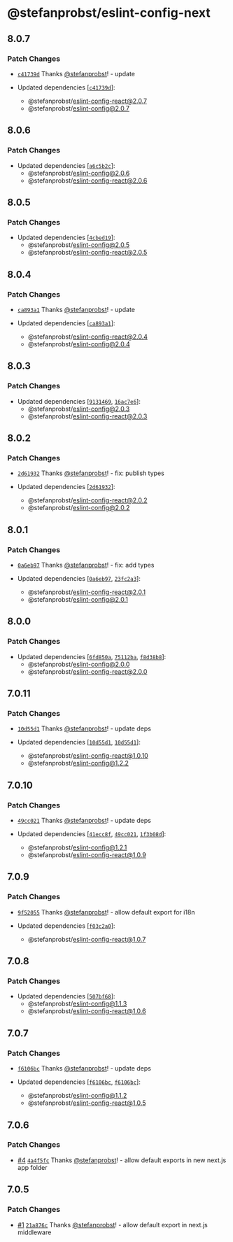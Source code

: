 # @stefanprobst/eslint-config-next

## 8.0.7

### Patch Changes

- [`c41739d`](https://github.com/stefanprobst/eslint-config/commit/c41739dd26d0ea54477712731f1ded363fc1ea6b)
  Thanks [@stefanprobst](https://github.com/stefanprobst)! - update

- Updated dependencies
  [[`c41739d`](https://github.com/stefanprobst/eslint-config/commit/c41739dd26d0ea54477712731f1ded363fc1ea6b)]:
  - @stefanprobst/eslint-config-react@2.0.7
  - @stefanprobst/eslint-config@2.0.7

## 8.0.6

### Patch Changes

- Updated dependencies
  [[`a6c5b2c`](https://github.com/stefanprobst/eslint-config/commit/a6c5b2c5793cd22c3dddb89618860d8b2c3d838a)]:
  - @stefanprobst/eslint-config@2.0.6
  - @stefanprobst/eslint-config-react@2.0.6

## 8.0.5

### Patch Changes

- Updated dependencies
  [[`4cbed19`](https://github.com/stefanprobst/eslint-config/commit/4cbed19ddfab5f7a4a414972e279e44815f1d6e7)]:
  - @stefanprobst/eslint-config@2.0.5
  - @stefanprobst/eslint-config-react@2.0.5

## 8.0.4

### Patch Changes

- [`ca893a1`](https://github.com/stefanprobst/eslint-config/commit/ca893a151738058aaf694801a9bed1c45c9003da)
  Thanks [@stefanprobst](https://github.com/stefanprobst)! - update

- Updated dependencies
  [[`ca893a1`](https://github.com/stefanprobst/eslint-config/commit/ca893a151738058aaf694801a9bed1c45c9003da)]:
  - @stefanprobst/eslint-config-react@2.0.4
  - @stefanprobst/eslint-config@2.0.4

## 8.0.3

### Patch Changes

- Updated dependencies
  [[`9131469`](https://github.com/stefanprobst/eslint-config/commit/91314695eb22de49e5598d48253d7efbcc11ddb4),
  [`16ac7e6`](https://github.com/stefanprobst/eslint-config/commit/16ac7e608bb875e24cc7849f0c5995756aa5ea18)]:
  - @stefanprobst/eslint-config@2.0.3
  - @stefanprobst/eslint-config-react@2.0.3

## 8.0.2

### Patch Changes

- [`2d61932`](https://github.com/stefanprobst/eslint-config/commit/2d61932a36ac0b1af2b4b276e063a650223260c0)
  Thanks [@stefanprobst](https://github.com/stefanprobst)! - fix: publish types

- Updated dependencies
  [[`2d61932`](https://github.com/stefanprobst/eslint-config/commit/2d61932a36ac0b1af2b4b276e063a650223260c0)]:
  - @stefanprobst/eslint-config-react@2.0.2
  - @stefanprobst/eslint-config@2.0.2

## 8.0.1

### Patch Changes

- [`0a6eb97`](https://github.com/stefanprobst/eslint-config/commit/0a6eb97062f1699c4717761de96e512db8532b8e)
  Thanks [@stefanprobst](https://github.com/stefanprobst)! - fix: add types

- Updated dependencies
  [[`0a6eb97`](https://github.com/stefanprobst/eslint-config/commit/0a6eb97062f1699c4717761de96e512db8532b8e),
  [`23fc2a3`](https://github.com/stefanprobst/eslint-config/commit/23fc2a3a2114b2871e0e864281096f1d79bee2dc)]:
  - @stefanprobst/eslint-config-react@2.0.1
  - @stefanprobst/eslint-config@2.0.1

## 8.0.0

### Patch Changes

- Updated dependencies
  [[`6fd850a`](https://github.com/stefanprobst/eslint-config/commit/6fd850ab1ed7da70c1db63fafd14e912796ae810),
  [`75112ba`](https://github.com/stefanprobst/eslint-config/commit/75112ba448aeba4a12ccce8a688bf533caa28479),
  [`f8d38b8`](https://github.com/stefanprobst/eslint-config/commit/f8d38b85ff80b1930417b1bb1a69209717e92e8a)]:
  - @stefanprobst/eslint-config@2.0.0
  - @stefanprobst/eslint-config-react@2.0.0

## 7.0.11

### Patch Changes

- [`10d55d1`](https://github.com/stefanprobst/eslint-config/commit/10d55d155fa76fec548afbec67564c7c85d29edf)
  Thanks [@stefanprobst](https://github.com/stefanprobst)! - update deps

- Updated dependencies
  [[`10d55d1`](https://github.com/stefanprobst/eslint-config/commit/10d55d155fa76fec548afbec67564c7c85d29edf),
  [`10d55d1`](https://github.com/stefanprobst/eslint-config/commit/10d55d155fa76fec548afbec67564c7c85d29edf)]:
  - @stefanprobst/eslint-config-react@1.0.10
  - @stefanprobst/eslint-config@1.2.2

## 7.0.10

### Patch Changes

- [`49cc021`](https://github.com/stefanprobst/eslint-config/commit/49cc021b3b8f8b78b69f3782f97272913e31046b)
  Thanks [@stefanprobst](https://github.com/stefanprobst)! - update deps

- Updated dependencies
  [[`41ecc8f`](https://github.com/stefanprobst/eslint-config/commit/41ecc8f66e78516a15aa30337db7c83f7c9e6615),
  [`49cc021`](https://github.com/stefanprobst/eslint-config/commit/49cc021b3b8f8b78b69f3782f97272913e31046b),
  [`1f3b08d`](https://github.com/stefanprobst/eslint-config/commit/1f3b08d9516ae1aaf0c2f65e11c313216f47360c)]:
  - @stefanprobst/eslint-config@1.2.1
  - @stefanprobst/eslint-config-react@1.0.9

## 7.0.9

### Patch Changes

- [`9f52055`](https://github.com/stefanprobst/eslint-config/commit/9f52055e8bb844efbe57f26331cfe938bb114e4d)
  Thanks [@stefanprobst](https://github.com/stefanprobst)! - allow default export for i18n

- Updated dependencies
  [[`f03c2a0`](https://github.com/stefanprobst/eslint-config/commit/f03c2a070f848c486e16599c96077f90d2779a80)]:
  - @stefanprobst/eslint-config-react@1.0.7

## 7.0.8

### Patch Changes

- Updated dependencies
  [[`507bf68`](https://github.com/stefanprobst/eslint-config/commit/507bf68a9fe9a9486592b5174ae2b055a983e217)]:
  - @stefanprobst/eslint-config@1.1.3
  - @stefanprobst/eslint-config-react@1.0.6

## 7.0.7

### Patch Changes

- [`f6106bc`](https://github.com/stefanprobst/eslint-config/commit/f6106bc4401f13a958c8380e97a3e64cc0e4da55)
  Thanks [@stefanprobst](https://github.com/stefanprobst)! - update deps

- Updated dependencies
  [[`f6106bc`](https://github.com/stefanprobst/eslint-config/commit/f6106bc4401f13a958c8380e97a3e64cc0e4da55),
  [`f6106bc`](https://github.com/stefanprobst/eslint-config/commit/f6106bc4401f13a958c8380e97a3e64cc0e4da55)]:
  - @stefanprobst/eslint-config@1.1.2
  - @stefanprobst/eslint-config-react@1.0.5

## 7.0.6

### Patch Changes

- [#4](https://github.com/stefanprobst/eslint-config/pull/4)
  [`4a4f5fc`](https://github.com/stefanprobst/eslint-config/commit/4a4f5fc3b677fe1552fe2f88835996486137b88e)
  Thanks [@stefanprobst](https://github.com/stefanprobst)! - allow default exports in new next.js
  app folder

## 7.0.5

### Patch Changes

- [#1](https://github.com/stefanprobst/eslint-config/pull/1)
  [`21a876c`](https://github.com/stefanprobst/eslint-config/commit/21a876c502efc532eea7882517699b68385bdf22)
  Thanks [@stefanprobst](https://github.com/stefanprobst)! - allow default export in next.js
  middleware
